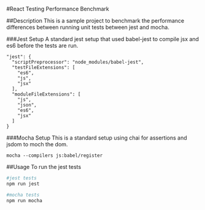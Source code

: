 #React Testing Performance Benchmark

##Description
This is a sample project to benchmark the performance differences between running
unit tests between jest and mocha.

###Jest Setup
 A standard jest setup that used babel-jest to compile jsx and es6 before the tests are run.

 ```
 "jest": {
   "scriptPreprocessor": "node_modules/babel-jest",
   "testFileExtensions": [
     "es6",
     "js",
     "jsx"
   ],
   "moduleFileExtensions": [
     "js",
     "json",
     "es6",
     "jsx"
   ]
 }
 ```

 ###Mocha Setup
 This is a standard setup using chai for assertions and jsdom to moch the dom.

 ```
 mocha --compilers js:babel/register
 ```

 ##Usage
 To run the jest tests
 ```bash
 #jest tests
 npm run jest

 #mocha tests
 npm run mocha 
 ```
